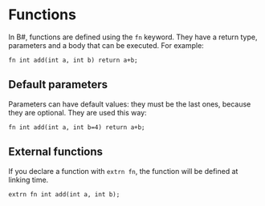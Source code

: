 # Functions

In B#, functions are defined using the `fn` keyword. They have a return type, parameters and a body that can be executed. For example:

    fn int add(int a, int b) return a+b;

## Default parameters

Parameters can have default values: they must be the last ones, because they are optional. They are used this way:

    fn int add(int a, int b=4) return a+b;

## External functions

If you declare a function with `extrn fn`, the function will be defined at linking time.

    extrn fn int add(int a, int b);